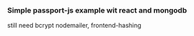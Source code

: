 
### Simple passport-js example wit react and mongodb

still need bcrypt nodemailer, frontend-hashing
